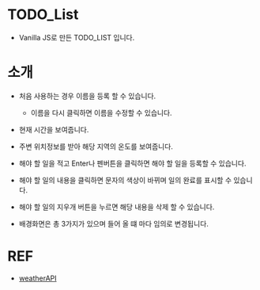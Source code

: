 # TODO_List

- Vanilla JS로 만든 TODO_LIST 입니다.

# 소개

- 처음 사용하는 경우 이름을 등록 할 수 있습니다.

  - 이름을 다시 클릭하면 이름을 수정할 수 있습니다.

- 현재 시간을 보여줍니다.
- 주변 위치정보를 받아 해당 지역의 온도를 보여줍니다.
- 해야 할 일을 적고 Enter나 펜버튼을 클릭하면 해야 할 일을 등록할 수 있습니다.
- 해야 할 일의 내용을 클릭하면 문자의 색상이 바뀌며 일의 완료를 표시할 수 있습니다.
- 해야 할 일의 지우개 버튼을 누르면 해당 내용을 삭제 할 수 있습니다.

- 배경화면은 총 3가지가 있으며 들어 올 떄 마다 임의로 변경됩니다.

# REF

- [weatherAPI](https://api.openweathermap.org/)
